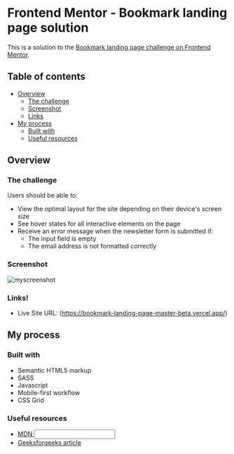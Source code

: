 # Frontend Mentor - Bookmark landing page solution

This is a solution to the [Bookmark landing page challenge on Frontend Mentor](https://www.frontendmentor.io/challenges/bookmark-landing-page-5d0b588a9edda32581d29158).

## Table of contents

- [Overview](#overview)
  - [The challenge](#the-challenge)
  - [Screenshot](#screenshot)
  - [Links](#links)
- [My process](#my-process)
  - [Built with](#built-with)
  - [Useful resources](#useful-resources)

## Overview

### The challenge

Users should be able to:

- View the optimal layout for the site depending on their device's screen size
- See hover states for all interactive elements on the page
- Receive an error message when the newsletter form is submitted if:
  - The input field is empty
  - The email address is not formatted correctly

### Screenshot

![myscreenshot](https://user-images.githubusercontent.com/11541430/119362040-f70ea780-bcb4-11eb-8ab0-de2261847dce.png)


### Links!


- Live Site URL: (https://bookmark-landing-page-master-beta.vercel.app/)

## My process

### Built with

- Semantic HTML5 markup
- SASS
- Javascript
- Mobile-first workflow
- CSS Grid

### Useful resources

- [MDN <input>](https://developer.mozilla.org/en-US/docs/Web/HTML/Element/input)
- [Geeksforgeeks article](https://www.geeksforgeeks.org/form-required-attribute-with-a-custom-validation-message-in-html5/)
